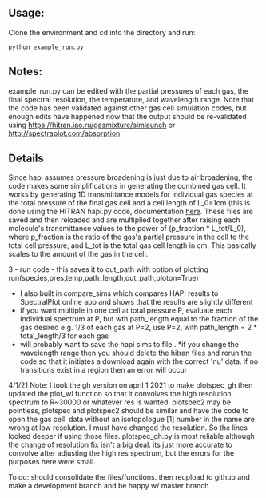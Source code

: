 ## Usage:

Clone the environment and cd into the directory and run:

```
python example_run.py
```

## Notes:
example_run.py can be edited with the partial pressures of each gas, the final spectral resolution, the temperature, and wavelength range. Note that the code has been validated against other gas cell simulation codes, but enough edits have happened now that the output should be re-validated using https://hitran.iao.ru/gasmixture/simlaunch or http://spectraplot.com/absorption 

## Details
Since hapi assumes pressure broadening is just due to air broadening, the code makes some simplifications in generating the combined gas cell. It works by generating 1D transmittance models for individual gas species at the total pressure of the final gas cell and a cell length of L_0=1cm (this is done using the HITRAN hapi.py code, documentation [here](https://hitran.org/static/hapi/hapi_manual.pdf).  These files are saved and then reloaded and are multiplied together after raising each molecule's transmittance values to the power of (p_fraction * L_tot/L_0), where p_fraction is the ratio of the gas's partial pressure in the cell to the total cell pressure, and L_tot is the total gas cell length in cm. This basically scales to the amount of the gas in the cell.


3 - run code - this saves it to out_path with option of plotting
	run(species,pres,temp,path_length,out_path,ploton=True)


* I also built in compare_sims which compares HAPI results to SpectralPlot online app and shows that the results are slightly different
* if you want multiple in one cell at total pressure P, evaluate each individual spectrum at P, but wth path_length equal to the fraction of the gas desired e.g. 1/3 of each gas at P=2, use P=2, with path_length = 2 * total_length/3 for each gas
* will probably want to save the hapi sims to file..
*if you change the wavelength range then you should delete the hitran files and rerun the code 
so that it initiates a download again with the correct 'nu' data. if no transitions exist
in a region then an error will occur


4/1/21 Note: I took the gh version on april 1 2021 to make plotspec_gh then updated the plot_wl function so that it convolves the high resolution spectrum to R~30000 or whatever res is wanted. plotspec2 may be pointless, plotspec and plotspec2 should be similar and have the code to open the gas cell. data without an isotopologue [1] number in the name are wrong at low resolution. I must have changed the resolution. So the lines looked deeper if using those files. plotspec_gh.py is most reliable although the change of resolution fix isn't a big deal. its just more accurate to convolve after adjusting the high res spectrum, but the errors for the purposes here were small.

To do: should consolidate the files/functions. then reupload to github and make a development branch and be happy w/ master branch

